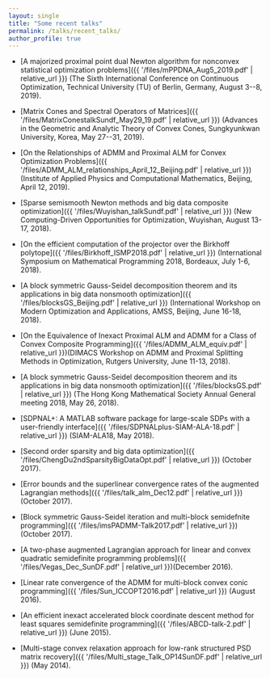 ```yaml
---
layout: single
title: "Some recent talks"
permalink: /talks/recent_talks/
author_profile: true
---
```


- [A majorized proximal point dual Newton algorithm for nonconvex statistical optimization problems]({{ '/files/mPPDNA_Aug5_2019.pdf' | relative_url }}) (The Sixth International Conference on Continuous Optimization, Technical University (TU) of Berlin, Germany, August 3--8, 2019).

- [Matrix Cones and Spectral Operators of Matrices]({{ '/files/MatrixConestalkSundf_May29_19.pdf' | relative_url }}) (Advances in the Geometric and Analytic Theory of Convex Cones, Sungkyunkwan University, Korea, May 27--31, 2019).

- [On the Relationships of ADMM and Proximal ALM for Convex Optimization Problems]({{ '/files/ADMM_ALM_relationships_April_12_Beijing.pdf' | relative_url }}) (Institute of Applied Physics and Computational Mathematics, Beijing, April 12, 2019).

- [Sparse semismooth Newton methods and big data composite optimization]({{ '/files/Wuyishan_talkSundf.pdf' | relative_url }}) (New Computing-Driven Opportunities for Optimization, Wuyishan, August 13-17, 2018).

- [On the efficient computation of the projector over the Birkhoff polytope]({{ '/files/Birkhoff_ISMP2018.pdf' | relative_url }}) (International Symposium on Mathematical Programming 2018, Bordeaux, July 1-6, 2018).

- [A block symmetric Gauss-Seidel decomposition theorem and its applications in big data nonsmooth optimization]({{ '/files/blocksGS_Beijing.pdf' | relative_url }}) (International Workshop on Modern Optimization and Applications, AMSS, Beijing, June 16-18, 2018).

- [On the Equivalence of Inexact Proximal ALM and ADMM for a Class of Convex Composite Programming]({{ '/files/ADMM_ALM_equiv.pdf' | relative_url }})(DIMACS Workshop on ADMM and Proximal Splitting Methods in Optimization, Rutgers University, June 11-13, 2018).

- [A block symmetric Gauss-Seidel decomposition theorem and its applications in big data nonsmooth optimization]({{ '/files/blocksGS.pdf' | relative_url }}) (The Hong Kong Mathematical Society Annual General meeting 2018, May 26, 2018).

- [SDPNAL+: A MATLAB software package for large-scale SDPs with a user-friendly interface]({{ '/files/SDPNALplus-SIAM-ALA-18.pdf' | relative_url }}) (SIAM-ALA18, May 2018).

- [Second order sparsity and big data optimization]({{ '/files/ChengDu2ndSparsityBigDataOpt.pdf' | relative_url }}) (October 2017).

- [Error bounds and the superlinear convergence rates of the augmented Lagrangian methods]({{ '/files/talk_alm_Dec12.pdf' | relative_url }}) (October 2017).

- [Block symmetric Gauss-Seidel iteration and multi-block semidefnite programming]({{ '/files/imsPADMM-Talk2017.pdf' | relative_url }}) (October 2017).

- [A two-phase augmented Lagrangian approach for linear and convex quadratic semidefinite programming problems]({{ '/files/Vegas_Dec_SunDF.pdf' | relative_url }})(December 2016).

- [Linear rate convergence of the ADMM for multi-block convex conic programming]({{ '/files/Sun_ICCOPT2016.pdf' | relative_url }}) (August 2016).

- [An efficient inexact accelerated block coordinate descent method for least squares semidefinite programming]({{ '/files/ABCD-talk-2.pdf' | relative_url }}) (June 2015).

- [Multi-stage convex relaxation approach for low-rank structured PSD matrix recovery]({{ '/files/Multi_stage_Talk_OP14SunDF.pdf' | relative_url }}) (May 2014).
